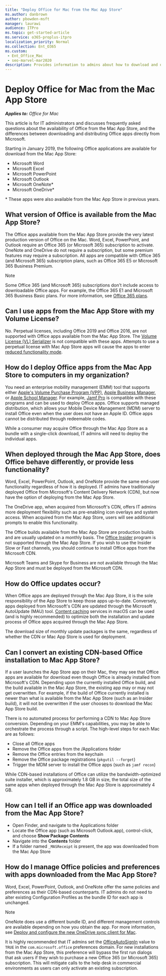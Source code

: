 ```yaml
---
title: "Deploy Office for Mac from the Mac App Store"
ms.author: danbrown
author: pbowden-msft
manager: laurawi
audience: ITPro
ms.topic: get-started-article
ms.service: o365-proplus-itpro
localization_priority: Normal
ms.collection: Ent_O365
ms.custom: 
 - Ent_Office_Mac
 - seo-marvel-mar2020
description: Provides information to admins about how to download and deploy Office for Mac from the Mac App Store.
---
```


# Deploy Office for Mac from the Mac App Store

***Applies to:*** *Office for Mac*

This article is for IT administrators and discusses frequently asked questions about the availability of Office from the Mac App Store, and the differences between downloading and distributing Office apps directly from Microsoft.

Starting in January 2019, the following Office applications are available for download from the Mac App Store:
- Microsoft Word
- Microsoft Excel
- Microsoft PowerPoint
- Microsoft Outlook
- Microsoft OneNote*
- Microsoft OneDrive*

\* These apps were also available from the Mac App Store in previous years.

## What version of Office is available from the Mac App Store?
The Office apps available from the Mac App Store provide the very latest production version of Office on the Mac. Word, Excel, PowerPoint, and Outlook require an Office 365 (or Microsoft 365) subscription to activate. OneNote and OneDrive do not require a subscription, but some premium features may require a subscription. All apps are compatible with Office 365 (and Microsoft 365) subscription plans, such as Office 365 E5 or Microsoft 365 Business Premium.

> [!NOTE]
> Some Office 365 (and Microsoft 365) subscriptions don't include access to downloadable Office apps. For example, the Office 365 E1 and Microsoft 365 Business Basic plans. For more information, see [Office 365 plans](https://products.office.com/business/compare-more-office-365-for-business-plans).

## Can I use apps from the Mac App Store with my Volume License?
No. Perpetual licenses, including Office 2019 and Office 2016, are not supported with Office apps available from the Mac App Store. The [Volume License (VL) Serializer](volume-license-serializer.md) is not compatible with these apps. Attempts to use a perpetual license with Mac App Store apps will cause the apps to enter [reduced functionality mode](https://go.microsoft.com/fwlink/p/?linkid=2060861).

## How do I deploy Office apps from the Mac App Store to computers in my organization?
You need an enterprise mobility management (EMM) tool that supports either [Apple's Volume Purchase Program (VPP)](https://volume.itunes.apple.com/), [Apple Business Manager](https://www.apple.com/business/it/), or [Apple School Manager](https://www.apple.com/education/it/). For example, [Jamf Pro](https://www.jamf.com/) is compatible with these programs and can be used to deploy Office apps. Office supports managed distribution, which allows your Mobile Device Management (MDM) server to install Office even when the user does not have an Apple ID. Office apps cannot be distributed through redeemable codes.

While a consumer may acquire Office through the Mac App Store as a bundle with a single-click download, IT admins will need to deploy the individual apps.

## When deployed through the Mac App Store, does Office behave differently, or provide less functionality?
Word, Excel, PowerPoint, Outlook, and OneNote provide the same end-user functionality regardless of how it is deployed. IT admins have traditionally deployed Office from Microsoft's Content Delivery Network (CDN), but now have the option of deploying from the Mac App Store.

The OneDrive app, when acquired from Microsoft's CDN, offers IT admins more deployment flexibility such as pre-enabling icon overlays and system access. When acquired from the Mac App Store, users will see additional prompts to enable this functionality.

The Office builds available from the Mac App Store are production builds and are usually updated on a monthly basis. The [Office Insider](https://insider.office.com/) program is not supported through the Mac App Store. If you wish to use the Insider Slow or Fast channels, you should continue to install Office apps from the Microsoft CDN.

Microsoft Teams and Skype for Business are not available through the Mac App Store and must be deployed from the Microsoft CDN.

## How do Office updates occur?
When Office apps are deployed through the Mac App Store, it is the sole responsibility of the App Store to keep those apps up-to-date. Conversely, apps deployed from Microsoft's CDN are updated through the Microsoft AutoUpdate (MAU) tool. [Content caching](https://support.apple.com/guide/mac-help/about-content-caching-on-mac-mchl9388ba1b/mac) services in macOS can be used (and is highly recommended) to optimize both the installation and update process of Office apps acquired through the Mac App Store.

The download size of monthly update packages is the same, regardless of whether the CDN or Mac App Store is used for deployment.

## Can I convert an existing CDN-based Office installation to Mac App Store?
If a user launches the App Store app on their Mac, they may see that Office apps are available for download even though Office is already installed from Microsoft's CDN. Depending upon the currently installed Office build, and the build available in the Mac App Store, the existing app may or may not get overwritten. For example, if the build of Office currently installed is newer than what is available from the Mac App Store (such as an Insider build), it will not be overwritten if the user chooses to download the Mac App Store build.

There is no automated process for performing a CDN to Mac App Store conversion. Depending on your EMM's capabilities, you may be able to orchestrate the process through a script. The high-level steps for each Mac are as follows:
- Close all Office apps
- Remove the Office apps from the /Applications folder
- Remove the Office entries from the keychain
- Remove the Office package registrations (`pkgutil --forget`)
- Trigger the MDM server to install the Office apps (such as `jamf recon`)

While CDN-based installations of Office can utilize the bandwidth-optimized suite installer, which is approximately 1.8 GB in size, the total size of the same apps when deployed through the Mac App Store is approximately 4 GB.

## How can I tell if an Office app was downloaded from the Mac App Store?
- Open Finder, and navigate to the Applications folder
- Locate the Office app (such as Microsoft Outlook.app), control-click, and choose **Show Package Contents**
- Navigate into the **Contents** folder
- If a folder named `_MASReceipt` is present, the app was downloaded from the Mac App Store

## How do I manage Office policies and preferences with apps downloaded from the Mac App Store?
Word, Excel, PowerPoint, Outlook, and OneNote offer the same policies and preferences as their CDN-based counterparts. IT admins do not need to alter existing Configuration Profiles as the bundle ID for each app is unchanged.

> [!NOTE]
> OneNote does use a different bundle ID, and different management controls are available depending on how you obtain the app. For more information, see [Deploy and configure the new OneDrive sync client for Mac](https://docs.microsoft.com/onedrive/deploy-and-configure-on-macos).

It is highly recommended that IT admins set the [OfficeAutoSignIn](preferences-outlook.md#automatically-configure-office-365-mailbox-on-first-launch) value to `TRUE` in the `com.microsoft.office` preferences domain. For new installations from the Mac App Store, this preference will bypass the first run dialogs that ask users if they wish to purchase a new Office 365 (or Microsoft 365) subscription. This will mitigate calls to the help desk in commercial environments as users can only activate an existing subscription.
